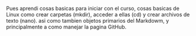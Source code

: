 Pues aprendi cosas basicas para iniciar con el curso, cosas basicas de Linux
como crear carpetas (mkdir), acceder a ellas (cd) y crear archivos de texto
(nano). asi como tambien objetos primarios del Markdowm, y principalmente a 
como manejar la pagina GitHub.
